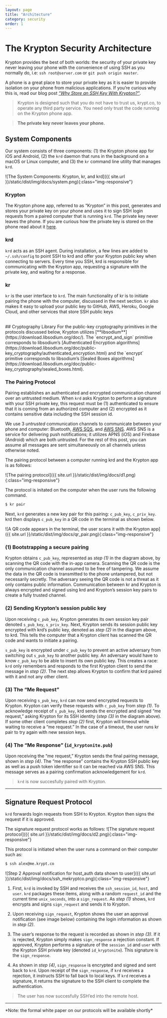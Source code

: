 ```yaml
---
layout: page
title: "Architecture"
category: security
order: 1
---
```


# The Krypton Security Architecture
Krypton provides the best of both worlds: the security of your private key never leaving your phone with the convenience of using SSH as you normally do, i.e: `ssh root@server.com` or `git push origin master`. 

A phone is a great place to store your private key as it is easier to provide isolation on your phone from malicious applications. If you’re curious why this is, read our blog post [*“Why Store an SSH Key With Krypton?”*](https://blog.krypt.co/why-store-an-ssh-key-with-kryptonite-9f24c1f983d5).

> Krypton is designed such that you do not have to trust us, krypt.co, to operate any third party service. You need only trust the code running on the Krypton phone app. 

>**The private key never leaves your phone.**

## System Components
Our system consists of three components: (1) the Krypton phone app for iOS and Android, (2) the `krd` daemon that runs in the background on a macOS or Linux computer, and (3) the `kr` command line utility that manages `krd`.

![The System Components: Krypton, kr, and krd]({{ site.url }}/static/dist/img/docs/system.png){:class="img-responsive"}


### Krypton
The Krypton phone app, referred to as “Krypton” in this post, generates and stores your private key on your phone and uses it to sign SSH login requests from a paired computer that is running `krd`. The private key never leaves the phone. If you are curious how the private key is stored on the phone read about it [here](https://krypt.co/docs/security/privacy-policy.html#private-key-storage).


### krd
`krd` acts as an SSH agent. During installation, a few lines are added to `~/.ssh/config` to point SSH to krd and offer your Krypton public key when connecting to servers. Every time you SSH, krd is responsible for communicating with the Krypton app, requesting a signature with the private key, and waiting for a response.


### kr
`kr` is the user interface to `krd`. The main functionality of kr is to initiate pairing the phone with the computer, discussed in the next section. `kr` also makes it easy to upload your public key to GitHub, AWS, Heroku, Google Cloud, and other services that store SSH public keys

<br>
## Cryptography Library
For the public-key cryptography primitives in the protocols discussed below, Krypton utilizes [**libsodium**](https://download.libsodium.org/doc/). The `encrypt_and_sign` primitive corresponds to libsodium’s [Authenticated Encryption algorithms](https://download.libsodium.org/doc/public-key_cryptography/authenticated_encryption.html) and the `encrypt` primitive corresponds to libsodium’s [Sealed Boxes algorithms](https://download.libsodium.org/doc/public-key_cryptography/sealed_boxes.html).
<br>

### The Pairing Protocol
Pairing establishes an authenticated and encrypted communication channel over an untrusted medium.
When `krd` asks Krypton to perform a signature with your SSH private key, this request must be (1) authenticated to ensure that it is coming from an authorized computer and (2) encrypted as it contains sensitive data including the SSH session id.

We use 3 *untrusted* communication channels to communicate between your phone and computer: Bluetooth, [AWS SQS](https://aws.amazon.com/sqs/), and [AWS SNS](https://aws.amazon.com/sns). AWS SNS is a service for delivering push notifications; it utilizes APNS (iOS) and Firebase (Android) which are both untrusted. For the rest of this post, you can assume all messages are sent simultaneously on all channels unless otherwise noted.

The pairing protocol between a computer running krd and the Krypton app is as follows:

![The pairing protocol]({{ site.url }}/static/dist/img/docs/d1.png){:class="img-responsive"}

The protocol is initated on the computer when the user runs the following command.

```bash
$ kr pair
```

Next, `krd` generates a new key pair for this pairing: `c_pub_key`, `c_priv_key`. krd then displays `c_pub_key` in a QR code in the terminal as shown below.

![A QR code appears in the terminal, the user scans it with the Krypton app]({{ site.url }}/static/dist/img/docs/qr_pair.png){:class="img-responsive"}


### (1) Bootstrapping a secure pairing
Krypton obtains `c_pub_key`, represented as *step (1)* in the diagram above, by scanning the QR code with the in-app camera. Scanning the QR code is the only communication channel assumed to be free of tampering. We assume the data in the QR code is transmitted to the phone untampered, but not necessarily secretly. The adversary seeing the QR code is not a threat as it only contains public information. Communication between kr and Krypton is always encrypted and signed using krd and Krypton’s session key pairs to create a fully trusted channel.


### (2) Sending Krypton’s session public key
Upon receiving `c_pub_key`, Krypton generates its own session key pair denoted `s_pub_key`, `s_priv_key`.
Next, Krypton sends its session public key encrypted with krd’s public key, denoted as *step (2)* in the diagram above, to krd. This tells the computer that a Krypton client has scanned the QR code and wants to initiate a pairing.

`s_pub_key` is encrypted under `c_pub_key` to prevent an active adversary from switching out `s_pub_key` to another public key. An adversary would have to know `c_pub_key` to be able to insert its own public key. This creates a race: `krd` only remembers and responds to the first Krypton client to send the message in *step (2)*. The next step allows Krypton to confirm that krd paired with it and not any other client.


### (3) The “Me Request”
Upon receiving `s_pub_key`, `krd` can now send encrypted requests to Krypton. Krypton can verify these requests with `c_pub_key` from *step (1)*. To acknowledge receipt of `s_pub_key`, krd sends the encrypted and signed “me request,” asking Krypton for its SSH identity (*step (3)* in the diagram above). If some other client completes *step (2)* first, Krypton will timeout while waiting to receive a “me request.” In the case of a timeout, the user runs kr pair to try again with new session keys.


### (4) The “Me Response” (`id_kryptonite.pub`)
Upon receiving the “me request,” Krypton sends the final pairing message, shown in *step (4)*. The “me response” contains the Krypton SSH public key as well as a push token identifier so it can be reached via AWS SNS. This message serves as a pairing confirmation acknowledgement for `krd`.

> `krd` is now succesfully paired with Krypton.

<hr>

## Signature Request Protocol
`krd` forwards login requests from SSH to Krypton. Krypton then signs the request if it is approved.

The signature request protocol works as follows:
![The signature request protocol]({{ site.url }}/static/dist/img/docs/d2.png){:class="img-responsive"}

This protocol is initiated when the user runs a command on their computer such as:

```bash
$ ssh alex@me.krypt.co
```

![Step 2 Approval notification for host_auth data shown to user]({{ site.url }}/static/dist/img/docs/ssh_mekryptco.png){:class="img-responsive"}

 
1. First, `krd` is invoked by SSH and receives the `ssh_session_id`, `host`, and `user`. `krd` packages these items, along with a random `request_id` and the current time `unix_seconds`, into a `sign_request`. As *step (1)* shows, `krd` encrypts and signs `sign_request` and sends it to Krypton.

2. Upon receiving `sign_request`, Krypton shows the user an approval notification (see image below) containing the login information as shown in *step (2)*.

3. The user’s response to the request is recorded as shown in *step (3)*. If it is rejected, Krypton simply makes `sign_response` a rejection constant. If approved, Krypton performs a signature of the `session_id` and `user` with the Krypton SSH private key (denoted `id_kryptonite`). This signature is the `sign_response`.

4. As shown in *step (4)*, `sign_response` is encrypted and signed and sent back to `krd`. Upon receipt of the `sign_response`, if `krd` receives a rejection, it instructs SSH to fall back to local keys. If `krd` receives a signature, it returns the signature to the SSH client to complete the authentication.

> The user has now succesfully SSH’ed into the remote host.

<hr>
*Note: the formal white paper on our protocols will be available shortly*


